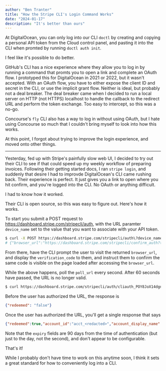 ```yaml
---
author: "Ben Tranter"
title: "How the Stripe CLI's Login Command Works"
date: "2024-01-17"
description: "It's better than ours"
---
```


At DigitalOcean, you can only log into our CLI `doctl` by creating and copying a personal API token from the Cloud control panel, and pasting it into the CLI when promted by running `doctl auth init`.

I feel like it's possible to do better.

GitHub's CLI has a nice experience where they allow you to log in by running a command that promts you to open a link and complete an OAuth flow. I prototyped this for DigitalOcean in 2021 or 2022, but it wasn't accepted. With an OAuth flow, you have to either expose the client ID and secret in the CLI, or use the implicit grant flow. Neither is ideal, but probably not a deal breaker. The deal breaker came when I decided to run a local server on HTTP (not HTTPS) localhost to handle the callback to the redirect URL and perform the token exchange. Too easy to intercept, so this was a no-go.

Concourse's `fly` CLI also has a way to log in without using OAuth, but I hate using Concourse so much that I couldn't bring myself to look into how this works.

At this point, I forgot about trying to improve the login experience, and moved onto other things.

---

Yesterday, fed up with Stripe's painfully slow web UI, I decided to try out their CLI to see if that could speed up my weekly workflow of preparing invoices. Following their getting started docs, I ran `stripe login`, and suddenly that desire I had to improvde DigitalOcean's CLI came rushing back. Their experience is perfect. It just gives you a link to open where you hit confirm, and you're logged into the CLI. No OAuth or anything difficult.

I had to know how it worked.

Their CLI is open source, so this was easy to figure out. Here's how it works.

To start you submit a POST request to https://dashboard.stripe.com/stripecli/auth, with the URL paramter `device_name` set to the value that you want to associate with your API token.

```sh
$ curl -X POST https://dashboard.stripe.com/stripecli/auth\?device_name\=myclitest
# {"browser_url":"https://dashboard.stripe.com/stripecli/confirm_auth?t=ZDLO7tZJRXbbXpSdF7FAw1oZw8UUIYLX","poll_url":"https://dashboard.stripe.com/stripecli/auth/cliauth_POY8JoX14dgn4Z?secret=ZDLO7tZJRXbbXpSdF7FAw1oZw8UUIYLX","verification_code":"apple-secure-whooa-prompt"}
```

From there, have the CLI prompt the user to visit the returned `browser_url`, and display the `verification_code` to them, and instruct them to confirm the same code is visible on the page loaded after accessing the `browser_url`.

While the above happens, poll the `poll_url` every second. After 60 seconds have passed, the URL is no longer valid.

```sh
$ curl https://dashboard.stripe.com/stripecli/auth/cliauth_POY8JoX14dgn4Z?secret=ZDLO7tZJRXbbXpSdF7FAw1oZw8UUIYLX
```

Before the user has authorized the URL, the response is

```json
{"redeemed": "false"}
```

Once the user has authorized the URL, you'll get a single response that says

```json
{"redeemed":true,"account_id":"acct_<redacted>","account_display_name":"<redacted>","testmode_key_secret":"rk_test_<redacted>","livemode_key_secret":"rk_live_<redacted>","testmode_key_expiry":1713322623,"livemode_key_expiry":1713322623,"testmode_key_publishable":"pk_test_<redacted>","livemode_key_publishable":"pk_live_<redacted>"}
```

Note that the `expiry` fields are 90 days from the time of authentication (but just to the day, not the second), and don't appear to be configurable.

That's it!

While I probably don't have time to work on this anytime soon, I think it sets a great standard for how to conveniently log into a CLI.
